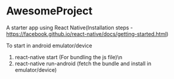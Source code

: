 # AwesomeProject
A starter app using React Native(Installation steps - https://facebook.github.io/react-native/docs/getting-started.html)

To start in android emulator/device

1) react-native start (For bundling the js file)\n
2) react-native run-android (fetch the bundle and install in emulator/device)
